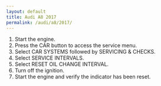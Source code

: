 ```yaml
---
layout: default
title: Audi A8 2017
permalink: /audi/a8/2017/
---
```

1. Start the engine.
2. Press the CAR button to access the service menu.
3. Select CAR SYSTEMS followed by SERVICING & CHECKS.
4. Select SERVICE INTERVALS.
5. Select RESET OIL CHANGE INTERVAL.
6. Turn off the ignition.
7. Start the engine and verify the indicator has been reset.